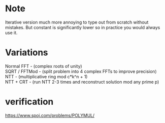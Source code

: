 # Note
Iterative version much more annoying to type out from scratch without mistakes. But constant is significantly lower so in practice you would always use it.

# Variations
Normal FFT - (complex roots of unity) <br>
SQRT / FFTMod - (split problem into 4 complex FFTs to improve precision) <br>
NTT - (multiplicative ring mod c\*k\^n + 1) <br>
NTT + CRT - (run NTT 2-3 times and reconstruct solution mod any prime p) 

# verification 
https://www.spoj.com/problems/POLYMUL/
